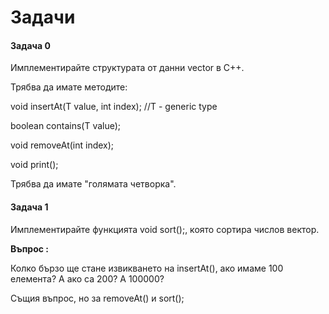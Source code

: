 # Задачи

#### Задача 0

Имплементирайте структурата от данни vector в C++.

Трябва да имате методите:

void insertAt(T value, int index); //T - generic type

boolean contains(T value); 

void removeAt(int index);

void print();

Трябва да имате "голямата четворка".



#### Задача 1

Имплементирайте функцията  void sort();, която сортира числов вектор.



**Въпрос :** 

Колко бързо ще стане извикването на insertAt(), ако имаме 100 елемента? А ако са 200? А 100000?

Същия въпрос, но за removeAt() и sort();